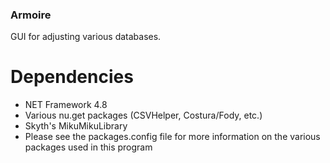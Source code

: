 ### Armoire
 GUI for adjusting various databases.
 
# Dependencies
- NET Framework 4.8
- Various nu.get packages (CSVHelper, Costura/Fody, etc.)
- Skyth's MikuMikuLibrary
- Please see the packages.config file for more information on the various packages used in this program
